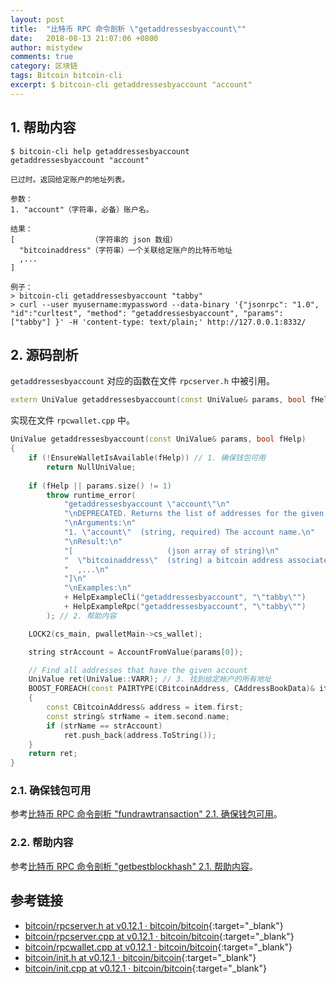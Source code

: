 ```yaml
---
layout: post
title:  "比特币 RPC 命令剖析 \"getaddressesbyaccount\""
date:   2018-08-13 21:07:06 +0800
author: mistydew
comments: true
category: 区块链
tags: Bitcoin bitcoin-cli
excerpt: $ bitcoin-cli getaddressesbyaccount "account"
---
```

## 1. 帮助内容

```shell
$ bitcoin-cli help getaddressesbyaccount
getaddressesbyaccount "account"

已过时。返回给定账户的地址列表。

参数：
1. "account"（字符串，必备）账户名。

结果：
[                 （字符串的 json 数组）
  "bitcoinaddress"（字符串）一个关联给定账户的比特币地址
  ,...
]

例子：
> bitcoin-cli getaddressesbyaccount "tabby"
> curl --user myusername:mypassword --data-binary '{"jsonrpc": "1.0", "id":"curltest", "method": "getaddressesbyaccount", "params": ["tabby"] }' -H 'content-type: text/plain;' http://127.0.0.1:8332/
```

## 2. 源码剖析

`getaddressesbyaccount` 对应的函数在文件 `rpcserver.h` 中被引用。

```cpp
extern UniValue getaddressesbyaccount(const UniValue& params, bool fHelp);
```

实现在文件 `rpcwallet.cpp` 中。

```cpp
UniValue getaddressesbyaccount(const UniValue& params, bool fHelp)
{
    if (!EnsureWalletIsAvailable(fHelp)) // 1. 确保钱包可用
        return NullUniValue;
    
    if (fHelp || params.size() != 1)
        throw runtime_error(
            "getaddressesbyaccount \"account\"\n"
            "\nDEPRECATED. Returns the list of addresses for the given account.\n"
            "\nArguments:\n"
            "1. \"account\"  (string, required) The account name.\n"
            "\nResult:\n"
            "[                     (json array of string)\n"
            "  \"bitcoinaddress\"  (string) a bitcoin address associated with the given account\n"
            "  ,...\n"
            "]\n"
            "\nExamples:\n"
            + HelpExampleCli("getaddressesbyaccount", "\"tabby\"")
            + HelpExampleRpc("getaddressesbyaccount", "\"tabby\"")
        ); // 2. 帮助内容

    LOCK2(cs_main, pwalletMain->cs_wallet);

    string strAccount = AccountFromValue(params[0]);

    // Find all addresses that have the given account
    UniValue ret(UniValue::VARR); // 3. 找到给定帐户的所有地址
    BOOST_FOREACH(const PAIRTYPE(CBitcoinAddress, CAddressBookData)& item, pwalletMain->mapAddressBook)
    {
        const CBitcoinAddress& address = item.first;
        const string& strName = item.second.name;
        if (strName == strAccount)
            ret.push_back(address.ToString());
    }
    return ret;
}
```

### 2.1. 确保钱包可用

参考[比特币 RPC 命令剖析 "fundrawtransaction" 2.1. 确保钱包可用](/blog/2018/07/bitcoin-rpc-command-fundrawtransaction.html#21-确保钱包可用)。

### 2.2. 帮助内容

参考[比特币 RPC 命令剖析 "getbestblockhash" 2.1. 帮助内容](/blog/2018/05/bitcoin-rpc-command-getbestblockhash.html#21-帮助内容)。

## 参考链接

* [bitcoin/rpcserver.h at v0.12.1 · bitcoin/bitcoin](https://github.com/bitcoin/bitcoin/blob/v0.12.1/src/rpcserver.h){:target="_blank"}
* [bitcoin/rpcserver.cpp at v0.12.1 · bitcoin/bitcoin](https://github.com/bitcoin/bitcoin/blob/v0.12.1/src/rpcserver.cpp){:target="_blank"}
* [bitcoin/rpcwallet.cpp at v0.12.1 · bitcoin/bitcoin](https://github.com/bitcoin/bitcoin/blob/v0.12.1/src/wallet/rpcwallet.cpp){:target="_blank"}
* [bitcoin/init.h at v0.12.1 · bitcoin/bitcoin](https://github.com/bitcoin/bitcoin/blob/v0.12.1/src/init.h){:target="_blank"}
* [bitcoin/init.cpp at v0.12.1 · bitcoin/bitcoin](https://github.com/bitcoin/bitcoin/blob/v0.12.1/src/init.cpp){:target="_blank"}
